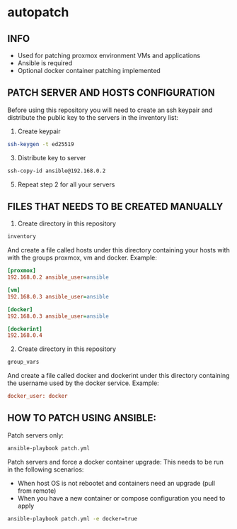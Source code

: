 # autopatch
## INFO
- Used for patching proxmox environment VMs and applications
- Ansible is required
- Optional docker container patching implemented


## PATCH SERVER AND HOSTS CONFIGURATION
Before using this repository you will need to create an ssh keypair and distribute the public key to the servers in the inventory list:
1. Create keypair
```sh
ssh-keygen -t ed25519
```

3. Distribute key to server
```sh
ssh-copy-id ansible@192.168.0.2
```

5. Repeat step 2 for all your servers


## FILES THAT NEEDS TO BE CREATED MANUALLY
1. Create directory in this repository
```sh
inventory
```
And create a file called hosts under this directory containing your hosts with with the groups proxmox, vm and docker. Example:
```ini
[proxmox]
192.168.0.2 ansible_user=ansible

[vm]
192.168.0.3 ansible_user=ansible

[docker]
192.168.0.3 ansible_user=ansible

[dockerint]
192.168.0.4
```
2. Create directory in this repository
```sh
group_vars
```
And create a file called docker and dockerint under this directory containing the username used by the docker service. Example:
```ini
docker_user: docker
```

## HOW TO PATCH USING ANSIBLE: 
Patch servers only:
```sh
ansible-playbook patch.yml
```
  
Patch servers and force a docker container upgrade:
This needs to be run in the following scenarios:
- When host OS is not rebootet and containers need an upgrade (pull from remote)
- When you have a new container or compose configuration you need to apply
```sh
ansible-playbook patch.yml -e docker=true
```
